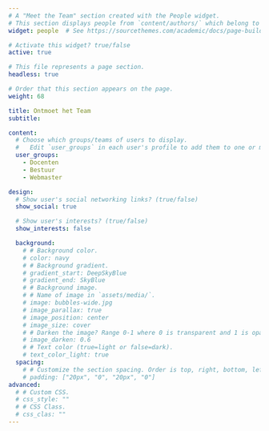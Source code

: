 ```yaml
---
# A "Meet the Team" section created with the People widget.
# This section displays people from `content/authors/` which belong to the `user_groups` below.
widget: people  # See https://sourcethemes.com/academic/docs/page-builder/

# Activate this widget? true/false
active: true

# This file represents a page section.
headless: true

# Order that this section appears on the page.
weight: 68

title: Ontmoet het Team
subtitle:

content:
  # Choose which groups/teams of users to display.
  #   Edit `user_groups` in each user's profile to add them to one or more of these groups.
  user_groups:
    - Docenten
    - Bestuur
    - Webmaster

design:
  # Show user's social networking links? (true/false)
  show_social: true

  # Show user's interests? (true/false)
  show_interests: false

  background:
    # # Background color.
    # color: navy
    # # Background gradient.
    # gradient_start: DeepSkyBlue
    # gradient_end: SkyBlue
    # # Background image.
    # # Name of image in `assets/media/`.
    # image: bubbles-wide.jpg
    # image_parallax: true
    # image_position: center
    # image_size: cover
    # # Darken the image? Range 0-1 where 0 is transparent and 1 is opaque.
    # image_darken: 0.6
    # # Text color (true=light or false=dark).
    # text_color_light: true
  spacing:
    # # Customize the section spacing. Order is top, right, bottom, left.
    # padding: ["20px", "0", "20px", "0"]
advanced:
  # # Custom CSS.
  # css_style: ""
  # # CSS Class.
  # css_clas: ""
---
```

